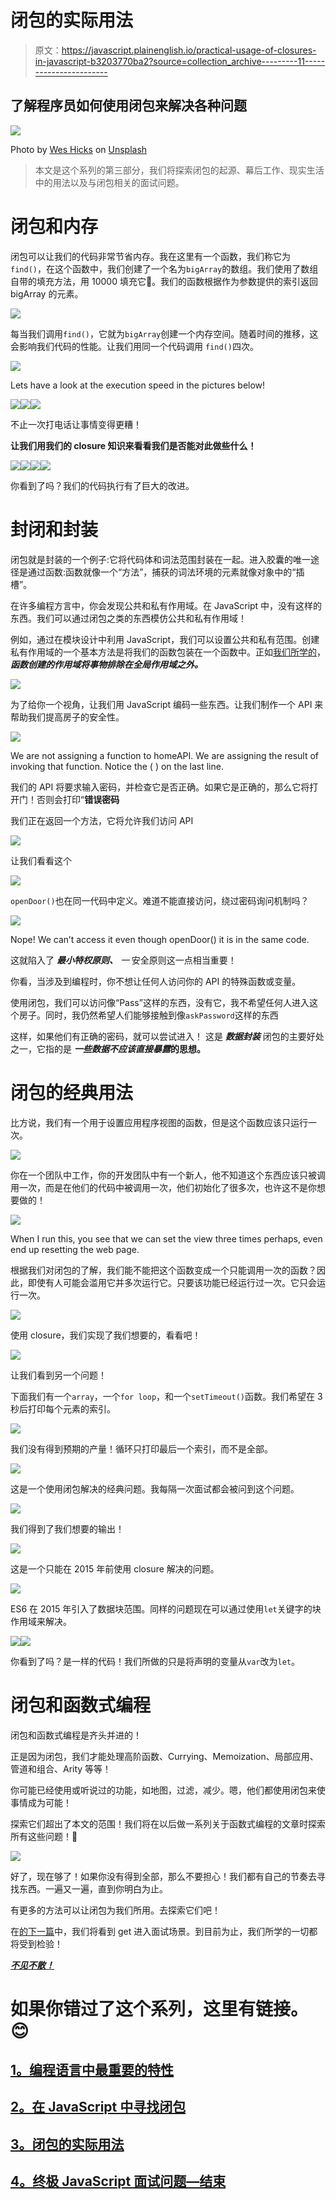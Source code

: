 # 闭包的实际用法

> 原文：<https://javascript.plainenglish.io/practical-usage-of-closures-in-javascript-b3203770ba2?source=collection_archive---------11----------------------->

## 了解程序员如何使用闭包来解决各种问题

![](img/e1486fb412ce7d4a3f6879b89b485b8d.png)

Photo by [Wes Hicks](https://unsplash.com/@sickhews?utm_source=medium&utm_medium=referral) on [Unsplash](https://unsplash.com?utm_source=medium&utm_medium=referral)

> 本文是这个系列的第三部分，我们将探索闭包的起源、幕后工作、现实生活中的用法以及与闭包相关的面试问题。

# 闭包和内存

闭包可以让我们的代码非常节省内存。我在这里有一个函数，我们称它为`find()`，在这个函数中，我们创建了一个名为`bigArray`的数组。我们使用了数组自带的填充方法，用 10000 填充它🙏。我们的函数根据作为参数提供的索引返回 bigArray 的元素。

![](img/c6f6078b742c08a2a71151ce63d7ed8a.png)

每当我们调用`find()`，它就为`bigArray`创建一个内存空间。随着时间的推移，这会影响我们代码的性能。让我们用同一个代码调用 `find()`四次。

![](img/3fb4278a3685f384dd5ff918fe60fc2e.png)

Lets have a look at the execution speed in the pictures below!

![](img/4a9148ad92de829ca1d7e518db2321f8.png)![](img/8cd95ec0b7c95532e15b498338aa3427.png)![](img/a946cf075e8bb28ac4575fffc3e7299e.png)

不止一次打电话让事情变得更糟！

**让我们用我们的 closure 知识来看看我们是否能对此做些什么！**

![](img/385ac4b91a8e7a4657f01c0cba8c2172.png)![](img/c3dae35643c6dd515f3a76ff2ea58ce9.png)![](img/d8e7ab698303e813de4b8990e2040a62.png)![](img/3dbb80a085d67a104e3abfaf139d6beb.png)

你看到了吗？我们的代码执行有了巨大的改进。

# 封闭和封装

闭包就是封装的一个例子:它将代码体和词法范围封装在一起。进入胶囊的唯一途径是通过函数:函数就像一个“方法”，捕获的词法环境的元素就像对象中的“插槽”。

在许多编程方言中，你会发现公共和私有作用域。在 JavaScript 中，没有这样的东西。我们可以通过闭包之类的东西模仿公共和私有作用域！

例如，通过在模块设计中利用 JavaScript，我们可以设置公共和私有范围。创建私有作用域的一个基本方法是将我们的函数包装在一个函数中。正如[我们所学的](https://medium.com/@polymathsomnath/most-important-feature-ever-put-in-a-programming-language-5b139e1e170f)， ***函数创建的作用域将事物排除在全局作用域之外。***

![](img/ab6749d4731bf70d1f84bf1184bc4a09.png)

为了给你一个视角，让我们用 JavaScript 编码一些东西。让我们制作一个 API 来帮助我们提高房子的安全性。

![](img/33b84a6aa14d2efaa87edb7c9b34d688.png)

We are not assigning a function to homeAPI. We are assigning the result of invoking
that function. Notice the ( ) on the last line.

我们的 API 将要求输入密码，并检查它是否正确。如果它是正确的，那么它将打开门！否则会打印“**错误密码**

我们正在返回一个方法，它将允许我们访问 API

![](img/bcaa37b3e778b4e5f31ef1d08c8b6c63.png)

让我们看看这个

![](img/a5da125373f49e59a4e1fa141695cf6f.png)

`openDoor()`也在同一代码中定义。难道不能直接访问，绕过密码询问机制吗？

![](img/a2fe9b60db1dcbb1756ecebf4ab4b036.png)

Nope! We can’t access it even though openDoor() it is in the same code.

这就陷入了 ***最小特权原则、*** *一* 安全原则这一点相当重要！

你看，当涉及到编程时，你不想让任何人访问你的 API 的特殊函数或变量。

使用闭包，我们可以访问像“Pass”这样的东西，没有它，我不希望任何人进入这个房子。同时，我仍然希望人们能够接触到像`askPassword`这样的东西

这样，如果他们有正确的密码，就可以尝试进入！
这是 ***数据封装*** 闭包的主要好处之一，它指的是 ***一些数据不应该直接暴露*的思想。**

# 闭包的经典用法

比方说，我们有一个用于设置应用程序视图的函数，但是这个函数应该只运行一次。

![](img/0e9cd5b8621246852a7145d4cd97108f.png)

你在一个团队中工作，你的开发团队中有一个新人，他不知道这个东西应该只被调用一次，而是在他们的代码中被调用一次，他们初始化了很多次，也许这不是你想要做的！

![](img/9e791d1d3569d108586413063380fc08.png)

When I run this, you see that we can set the view three times perhaps, even end up resetting the web page.

根据我们对闭包的了解，我们能不能把这个函数变成一个只能调用一次的函数？因此，即使有人可能会滥用它并多次运行它。只要该功能已经运行过一次。它只会运行一次。

![](img/0c953578d692fb2d82c0580aa61b6782.png)

使用 closure，我们实现了我们想要的，看看吧！

![](img/4269c0a9ea351d59b14c15db7ac4205f.png)

让我们看到另一个问题！

下面我们有一个`array`，一个`for loop`，和一个`setTimeout()`函数。我们希望在 3 秒后打印每个元素的索引。

![](img/5bcbec9d78fc817260d0d38d8aeffa5e.png)

我们没有得到预期的产量！循环只打印最后一个索引，而不是全部。

![](img/e9a96aedbafc16c5ab3cc33e6be82497.png)

这是一个使用闭包解决的经典问题。我每隔一次面试都会被问到这个问题。

![](img/ab0a702f59d60d4c10adf4c8ac6b6d16.png)

我们得到了我们想要的输出！

![](img/302f2232889ecc339f328382478c0bf7.png)

这是一个只能在 2015 年前使用 closure 解决的问题。

![](img/f72ac536ef3fe10398d9a5c4cd997b30.png)

ES6 在 2015 年引入了数据块范围。同样的问题现在可以通过使用`let`关键字的块作用域来解决。

![](img/d8c06cab0b4a7e8cb1059964ab95aabc.png)![](img/488ca33608a407504f812f6fe62be384.png)

你看到了吗？是一样的代码！我们所做的只是将声明的变量从`var`改为`let`。

# 闭包和函数式编程

闭包和函数式编程是齐头并进的！

正是因为闭包，我们才能处理高阶函数、Currying、Memoization、局部应用、管道和组合、Arity 等等！

你可能已经使用或听说过的功能，如地图，过滤，减少。嗯，他们都使用闭包来使事情成为可能！

探索它们超出了本文的范围！我们将在以后做一系列关于函数式编程的文章时探索所有这些问题！🙂

![](img/71459b200610f40d3c4606891cee600a.png)

好了，现在够了！如果你没有得到全部，那么不要担心！我们都有自己的节奏去寻找东西。一遍又一遍，直到你明白为止。

有更多的方法可以让闭包为我们所用。去探索它们吧！

在[的下一篇](https://medium.com/p/8dd12a210677/edit?source=your_stories_page-------------------------------------)中，我们将看到 get 进入面试场景。到目前为止，我们所学的一切都将受到检验！

[***不见不散！***](https://medium.com/p/8dd12a210677/edit?source=your_stories_page-------------------------------------)

# 如果你错过了这个系列，这里有链接。😊

## [1。编程语言中最重要的特性](/most-important-feature-ever-put-in-a-programming-language-5b139e1e170f?sk=baff3bd18de9be10a66bb27eb2d265d4)

## [2。在 JavaScript 中寻找闭包](/grokking-closure-in-javascript-7e8194924398?sk=0f6e01511d6400590608f10f0ea85017)

## [3。闭包的实际用法](/practical-usage-of-closures-in-javascript-b3203770ba2?sk=dc404a83106d791c943d16b6b389e26c)

## [4。终极 JavaScript 面试问题—结束](/ultimate-interview-questions-on-javascript-closures-8dd12a210677?sk=4d15f7e3756b76a9e2886b97515975b1)